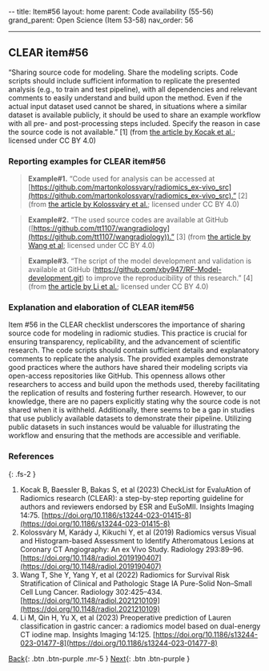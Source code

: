 --
title: Item#56
layout: home
parent: Code availability (55-56)
grand_parent: Open Science (Item 53-58)
nav_order: 56

---

## CLEAR item#56


“Sharing source code for modeling. Share the modeling scripts. Code scripts should include sufficient information to replicate the presented analysis (e.g., to train and test pipeline), with all dependencies and relevant comments to easily understand and build upon the method. Even if the actual input dataset used cannot be shared, in situations where a similar dataset is available publicly, it should be used to share an example workflow with all pre- and post-processing steps included. Specify the reason in case the source code is not available.” [1] (from [the article by Kocak et al.](https://insightsimaging.springeropen.com/articles/10.1186/s13244-023-01415-8); licensed under CC BY 4.0)


### Reporting examples for CLEAR item#56

> **Example#1.** “Code used for analysis can be accessed at [https://github.com/martonkolossvary/radiomics_ex-vivo_src](https://github.com/martonkolossvary/radiomics_ex-vivo_src).” [2] (from [the article by Kolossváry et al.](https://doi.org/10.1148/radiol.2019190407); licensed under CC BY 4.0)

> **Example#2.** “The used source codes are available at GitHub ([https://github.com/tt1107/wangradiology](https://github.com/tt1107/wangradiology)).” [3] (from [the article by Wang et al](https://doi.org/10.1148/radiol.2021210109); licensed under CC BY 4.0)

> **Example#3.** “The script of the model development and validation is available at GitHub (https://github.com/xby947/RF-Model-development.git) to improve the reproducibility of this research.” [4] (from [the article by Li et al.](https://doi.org/10.1186/s13244-023-01477-8); licensed under CC BY 4.0)

### Explanation and elaboration of CLEAR item#56

Item #56 in the CLEAR checklist underscores the importance of sharing source code for modeling in radiomic studies. This practice is crucial for ensuring transparency, replicability, and the advancement of scientific research. The code scripts should contain sufficient details and explanatory comments to replicate the analysis. The provided examples demonstrate good practices where the authors have shared their modeling scripts via open-access repositories like GitHub. This openness allows other researchers to access and build upon the methods used, thereby facilitating the replication of results and fostering further research. However, to our knowledge, there are no papers explicitly stating why the source code is not shared when it is withheld. Additionally, there seems to be a gap in studies that use publicly available datasets to demonstrate their pipeline. Utilizing public datasets in such instances would be valuable for illustrating the workflow and ensuring that the methods are accessible and verifiable.

### References

{: .fs-2 }

1. 	Kocak B, Baessler B, Bakas S, et al (2023) CheckList for EvaluAtion of Radiomics research (CLEAR): a step-by-step reporting guideline for authors and reviewers endorsed by ESR and EuSoMII. Insights Imaging 14:75. [https://doi.org/10.1186/s13244-023-01415-8](https://doi.org/10.1186/s13244-023-01415-8)
2. 	Kolossváry M, Karády J, Kikuchi Y, et al (2019) Radiomics versus Visual and Histogram-based Assessment to Identify Atheromatous Lesions at Coronary CT Angiography: An ex Vivo Study. Radiology 293:89–96. [https://doi.org/10.1148/radiol.2019190407](https://doi.org/10.1148/radiol.2019190407)
3. 	Wang T, She Y, Yang Y, et al (2022) Radiomics for Survival Risk Stratification of Clinical and Pathologic Stage IA Pure-Solid Non–Small Cell Lung Cancer. Radiology 302:425–434. [https://doi.org/10.1148/radiol.2021210109](https://doi.org/10.1148/radiol.2021210109)
4. 	Li M, Qin H, Yu X, et al (2023) Preoperative prediction of Lauren classification in gastric cancer: a radiomics model based on dual-energy CT iodine map. Insights Imaging 14:125. [https://doi.org/10.1186/s13244-023-01477-8](https://doi.org/10.1186/s13244-023-01477-8)


[Back](https://radiomic.github.io/CLEAR-E3/docs/Item2.html){: .btn .btn-purple .mr-5 }
[Next](https://radiomic.github.io/CLEAR-E3/docs/Item4.html){: .btn .btn-purple   }
